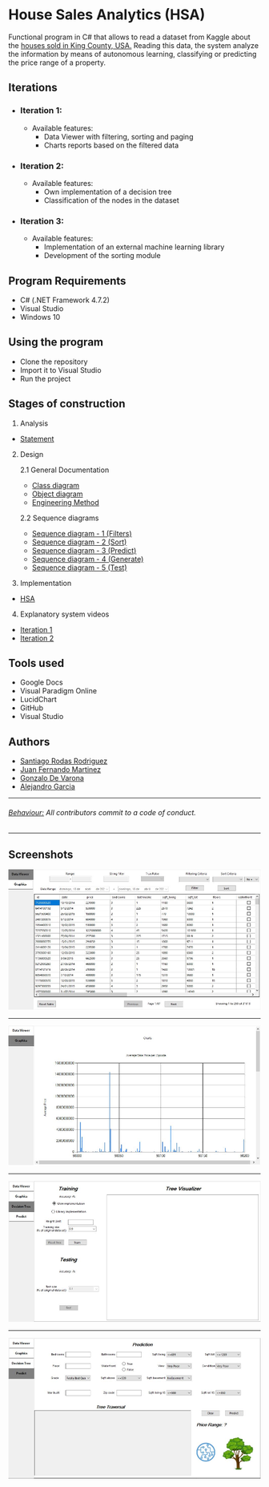 # House Sales Analytics (HSA)
Functional program in C# that allows to read a dataset from Kaggle about the [houses sold in King County, USA.](https://www.kaggle.com/harlfoxem/housesalesprediction)
Reading this data, the system analyze the information by means of autonomous learning, classifying or predicting the price range of a property.

## Iterations
  
  * ### Iteration 1:
    * Available features:
      * Data Viewer with filtering, sorting and paging
      * Charts reports based on the filtered data
  
   * ### Iteration 2:
     * Available features:
       * Own implementation of a decision tree
       * Classification of the nodes in the dataset

   * ### Iteration 3:
     * Available features:
       * Implementation of an external machine learning library
       * Development of the sorting module

## Program Requirements
* C# (.NET Framework 4.7.2)
* Visual Studio
* Windows 10

## Using the program
* Clone the repository
* Import it to Visual Studio
* Run the project

## Stages of construction
1. Analysis
- [Statement](https://github.com/SantiRodas/house-sales-analytics/blob/master/docs/Enunciado.pdf)

2. Design

   2.1 General Documentation
   * [Class diagram](https://github.com/SantiRodas/house-sales-analytics/blob/master/docs/Diagrama%20de%20clases.pdf)
   * [Object diagram](https://github.com/SantiRodas/house-sales-analytics/blob/master/docs/Diagrama%20de%20objetos.pdf)
   * [Engineering Method](https://github.com/SantiRodas/house-sales-analytics/blob/master/docs/Metodo%20de%20la%20ingenieria.pdf)

   2.2 Sequence diagrams
   * [Sequence diagram - 1 (Filters)](https://github.com/SantiRodas/house-sales-analytics/blob/master/docs/Diagrama%20de%20secuencia%201%20-%20(Filters).pdf)
   * [Sequence diagram - 2 (Sort)](https://github.com/SantiRodas/house-sales-analytics/blob/master/docs/Diagrama%20de%20secuencia%202%20-%20(Sort).pdf)
   * [Sequence diagram - 3 (Predict)](https://github.com/SantiRodas/house-sales-analytics/blob/master/docs/Diagrama%20de%20secuencia%203%20-%20(Predict).pdf)
   * [Sequence diagram - 4 (Generate)](https://github.com/SantiRodas/house-sales-analytics/blob/master/docs/Diagrama%20de%20secuencia%204%20-%20(Generate).pdf)
   * [Sequence diagram - 5 (Test)](https://github.com/SantiRodas/house-sales-analytics/blob/master/docs/Diagrama%20de%20secuencia%205%20-%20(Test).pdf)

3. Implementation
- [HSA](https://github.com/SantiRodas/house-sales-analytics/tree/master/HSA)

4. Explanatory system videos
- [Iteration 1](https://www.youtube.com/watch?v=XCxvp5R_Mas)
- [Iteration 2](https://youtu.be/BDpMM1mIAD8)

## Tools used
* Google Docs
* Visual Paradigm Online
* LucidChart
* GitHub
* Visual Studio

## Authors
- [Santiago Rodas Rodriguez](https://github.com/SantiRodas)
- [Juan Fernando Martinez](https://github.com/JuanF2019)
- [Gonzalo De Varona](https://github.com/gonzalodevarona)
- [Alejandro Garcia](https://github.com/AleGarQ)

-------------------------------------------------------------------------------------------------------------

###### [Behaviour:](https://github.com/SantiRodas/house-sales-analytics/blob/master/CODE_OF_CONDUCT.md) All contributors commit to a code of conduct.

-------------------------------------------------------------------------------------------------------------

## Screenshots
![](https://github.com/SantiRodas/house-sales-analytics/blob/master/images/1.JPG)

-------------------------------------------------------------------------------------------------------------

![](https://github.com/SantiRodas/house-sales-analytics/blob/master/images/2.JPG)

-------------------------------------------------------------------------------------------------------------

![](https://github.com/SantiRodas/house-sales-analytics/blob/master/images/3.JPG)

-------------------------------------------------------------------------------------------------------------

![](https://github.com/SantiRodas/house-sales-analytics/blob/master/images/4.JPG)
